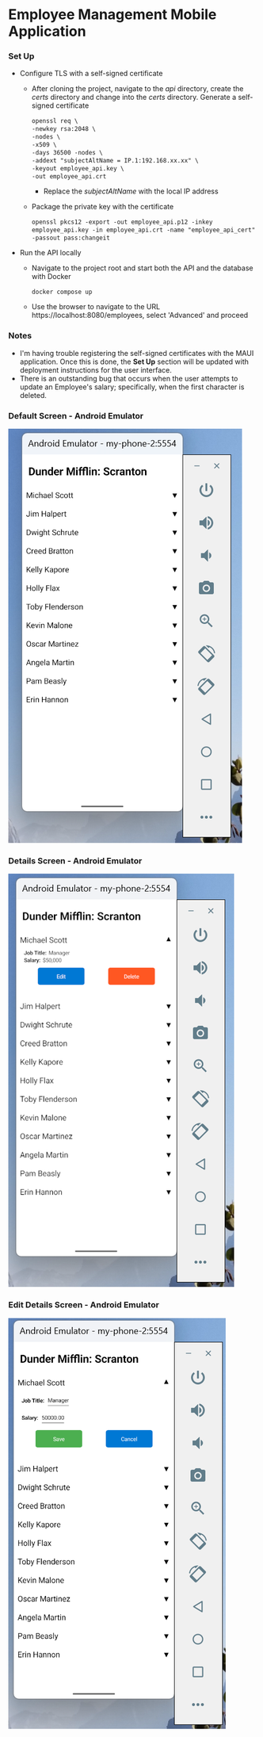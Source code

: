 # Employee Management Mobile Application

### Set Up

- Configure TLS with a self-signed certificate

  - After cloning the project, navigate to the *api* directory, create the *certs* directory and change into the *certs* directory. Generate a self-signed certificate

    ```
    openssl req \
    -newkey rsa:2048 \
    -nodes \
    -x509 \
    -days 36500 -nodes \
    -addext "subjectAltName = IP.1:192.168.xx.xx" \
    -keyout employee_api.key \
    -out employee_api.crt
    ```

    - Replace the *subjectAltName* with the local IP address

  - Package the private key with the certificate

    ```
    openssl pkcs12 -export -out employee_api.p12 -inkey employee_api.key -in employee_api.crt -name "employee_api_cert" -passout pass:changeit
    ```

- Run the API locally

  - Navigate to the project root and start both the API and the database with Docker

    ```
    docker compose up
    ```

  - Use the browser to navigate to the URL https://localhost:8080/employees, select 'Advanced' and proceed



### Notes

- I'm having trouble registering the self-signed certificates with the MAUI application. Once this is done, the **Set Up** section will be updated with deployment instructions for the user interface.
- There is an outstanding bug that occurs when the user attempts to update an Employee's salary; specifically, when the first character is deleted. 



### Default Screen - Android Emulator

![Default Screen](docs/mobile-app-1.png)



### Details Screen - Android Emulator

![Details Expanded](docs/mobile-app-2.png)



### Edit Details Screen - Android Emulator

![Details Edited](docs/mobile-app-3.png)

